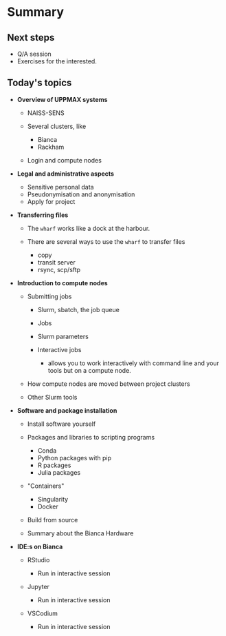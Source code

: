 # Summary

## Next steps

- Q/A session
- Exercises for the interested.

## Today's topics

- **Overview of UPPMAX systems**

    - NAISS-SENS
    - Several clusters, like

        - Bianca
        - Rackham

    - Login and compute nodes

- **Legal and administrative aspects**

    - Sensitive personal data
    - Pseudonymisation and anonymisation
    - Apply for project

- **Transferring files**

    - The ``wharf`` works like a dock at the harbour.
    - There are several ways to use the ``wharf`` to transfer files

        - copy
        - transit server
        - rsync, scp/sftp

- **Introduction to compute nodes**

    - Submitting jobs

        - Slurm, sbatch, the job queue
        - Jobs
        - Slurm parameters
        - Interactive jobs

            - allows you to work interactively with command line and your tools but on a compute node.

    - How compute nodes are moved between project clusters

    - Other Slurm tools

- **Software and package installation**

    - Install software yourself
    - Packages and libraries to scripting programs

        - Conda
        - Python packages with pip
        - R packages
        - Julia packages

    - "Containers"

        - Singularity
        - Docker

    - Build from source
    - Summary about the Bianca Hardware

- **IDE:s  on Bianca**

    - RStudio

        - Run in interactive session

    - Jupyter

        - Run in interactive session

    - VSCodium

        - Run in interactive session
